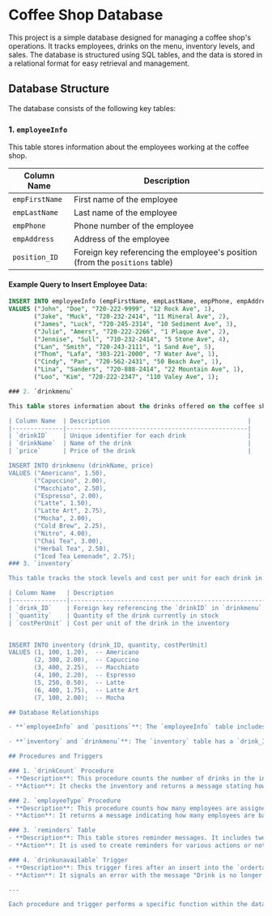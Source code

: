 # Coffee Shop Database

This project is a simple database designed for managing a coffee shop's operations. It tracks employees, drinks on the menu, inventory levels, and sales. The database is structured using SQL tables, and the data is stored in a relational format for easy retrieval and management.

## Database Structure

The database consists of the following key tables:

### 1. `employeeInfo`

This table stores information about the employees working at the coffee shop.

| Column Name    | Description                                                          |
|----------------|----------------------------------------------------------------------|
| `empFirstName` | First name of the employee                                           |
| `empLastName`  | Last name of the employee                                            |
| `empPhone`     | Phone number of the employee                                         |
| `empAddress`   | Address of the employee                                              |
| `position_ID`  | Foreign key referencing the employee's position (from the `positions` table) |

#### Example Query to Insert Employee Data:

```sql
INSERT INTO employeeInfo (empFirstName, empLastName, empPhone, empAddress, position_ID)
VALUES ("John", "Doe", "720-222-9999", "12 Rock Ave", 1),
       ("Jake", "Muck", "720-232-2414", "11 Mineral Ave", 2),
       ("James", "Luck", "720-245-2314", "10 Sediment Ave", 3),
       ("Julie", "Amers", "720-222-2266", "1 Plaque Ave", 2),
       ("Jennise", "Sull", "710-232-2414", "5 Stone Ave", 4),
       ("Lan", "Smith", "720-243-2111", "1 Sand Ave", 5),
       ("Thom", "Lafa", "303-221-2000", "7 Water Ave", 1),
       ("Cindy", "Pan", "720-562-2431", "50 Beach Ave", 1),
       ("Lina", "Sanders", "720-888-2414", "22 Mountain Ave", 1),
       ("Loo", "Kim", "720-222-2347", "110 Valey Ave", 1);

### 2. `drinkmenu`

This table stores information about the drinks offered on the coffee shop's menu.

| Column Name  | Description                                      |
|--------------|--------------------------------------------------|
| `drinkID`    | Unique identifier for each drink                 |
| `drinkName`  | Name of the drink                                |
| `price`      | Price of the drink                               |

INSERT INTO drinkmenu (drinkName, price)
VALUES ("Americano", 1.50),
       ("Capuccino", 2.00),
       ("Macchiato", 2.50),
       ("Espresso", 2.00), 
       ("Latte", 1.50),
       ("Latte Art", 2.75), 
       ("Mocha", 2.00), 
       ("Cold Brew", 2.25),
       ("Nitro", 4.00),
       ("Chai Tea", 3.00),
       ("Herbal Tea", 2.50),
       ("Iced Tea Lemonade", 2.75);
### 3. `inventory`

This table tracks the stock levels and cost per unit for each drink in the coffee shop’s inventory.

| Column Name   | Description                                                  |
|---------------|--------------------------------------------------------------|
| `drink_ID`    | Foreign key referencing the `drinkID` in `drinkmenu`         |
| `quantity`    | Quantity of the drink currently in stock                     |
| `costPerUnit` | Cost per unit of the drink in the inventory                  |


INSERT INTO inventory (drink_ID, quantity, costPerUnit)
VALUES (1, 100, 1.20),  -- Americano
       (2, 300, 2.00),  -- Capuccino
       (3, 400, 2.25),  -- Macchiato
       (4, 100, 2.20),  -- Espresso
       (5, 250, 0.50),  -- Latte
       (6, 400, 1.75),  -- Latte Art
       (7, 100, 2.00);  -- Mocha

## Database Relationships

- **`employeeInfo` and `positions`**: The `employeeInfo` table includes a `position_ID` that references the `positions` table (which stores employee roles, such as "Barista", "Manager", etc.).

- **`inventory` and `drinkmenu`**: The `inventory` table has a `drink_ID` that references the `drinkID` in the `drinkmenu` table. This ensures that each inventory record corresponds to a valid drink from the menu.

## Procedures and Triggers

### 1. `drinkCount` Procedure
- **Description**: This procedure counts the number of drinks in the inventory with a `costPerUnit` greater than or equal to $1.00 and displays a message indicating the count.
- **Action**: It checks the inventory and returns a message stating how many drinks exceed the $1.00 price.

### 2. `employeeType` Procedure
- **Description**: This procedure counts how many employees are assigned the position of `Barista` (with `position_ID = 1`).
- **Action**: It returns a message indicating how many employees are baristas.

### 3. `reminders` Table
- **Description**: This table stores reminder messages. It includes two columns: `message_ID` (auto-incremented) and `message` (text).
- **Action**: It is used to create reminders for various actions or notifications within the database.

### 4. `drinkunavailable` Trigger
- **Description**: This trigger fires after an insert into the `ordertable`. If the `drink_ID` is `2` (representing the "Capuccino"), it raises an error and prevents the order from being processed.
- **Action**: It signals an error with the message "Drink is no longer available" when a restricted drink is ordered.

---

Each procedure and trigger performs a specific function within the database to manage data or maintain business logic.

